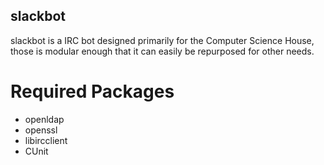 slackbot
--------

slackbot is a IRC bot designed primarily for the Computer Science House, 
those is modular enough that it can easily be repurposed for other needs. 

Required Packages
=================
- openldap
- openssl 
- libircclient 
- CUnit
